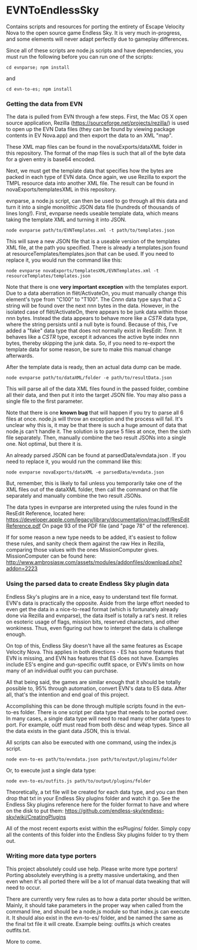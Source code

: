 # EVNToEndlessSky
Contains scripts and resources for porting the entirety of Escape Velocity Nova to the open source game Endless Sky. It is very much in-progress, and some elements will never adapt perfectly due to gameplay differences.

Since all of these scripts are node.js scripts and have dependencies, you must run the following before you can run one of the scripts:

    cd evnparse; npm install

and

    cd evn-to-es; npm install

### Getting the data from EVN
The data is pulled from EVN through a few steps. First, the Mac OS X open source application, Rezilla (https://sourceforge.net/projects/rezilla/) is used to open up the EVN Data files (they can be found by viewing package contents in EV Nova.app) and then export the data to an XML "map".

These XML map files can be found in the novaExports/dataXML folder in this repository. The format of the map files is such that all of the byte data for a given entry is base64 encoded.

Next, we must get the template data that specifies how the bytes are packed in each type of EVN data. Once again, we use Rezilla to export the TMPL resource data into another XML file. The result can be found in novaExports/templatesXML in this repository.

evnparse, a node.js script, can then be used to go through all this data and turn it into a single monolithic JSON data file (hundreds of thousands of lines long!). First, evnparse needs useable template data, which means taking the template XML and turning it into JSON.

    node evnparse path/to/EVNTemplates.xml -t path/to/templates.json

This will save a new JSON file that is a useable version of the templates XML file, at the path you specified. There is already a templates.json found at resourceTemplates/templates.json that can be used. If you need to replace it, you would run the command like this:

    node evnparse novaExports/templatesXML/EVNTemplates.xml -t resourceTemplates/templates.json

Note that there is one **very important exception** with the templates export. Due to a data aberration in flët/ActivateOn, you must manually change this element's type from "C100" to "T100". The *Cnnn* data type says that a C string will be found over the next nnn bytes in the data. However, in the isolated case of flët/ActivateOn, there appears to be junk data within those nnn bytes. Instead the data appears to behave more like a *CSTR* data type, where the string persists until a null byte is found. Because of this, I've added a "fake" data type that does not normally exist in ResEdit: *Tnnn*. It behaves like a *CSTR* type, except it advances the active byte index nnn bytes, thereby skipping the junk data. So, if you need to re-export the template data for some reason, be sure to make this manual change afterwards.

After the template data is ready, then an actual data dump can be made.

    node evnparse path/to/dataXML/folder -e path/to/resultData.json

This will parse all of the data XML files found in the passed folder, combine all their data, and then put it into the target JSON file. You may also pass a single file to the first parameter.

Note that there is one **known bug** that will happen if you try to parse all 6 files at once. node.js will throw an exception and the process will fail. It's unclear why this is, it may be that there is such a huge amount of data that node.js can't handle it. The solution is to parse 5 files at once, then the sixth file separately. Then, manually combine the two result JSONs into a single one. Not optimal, but there it is.

An already parsed JSON can be found at parsedData/evndata.json . If you need to replace it, you would run the command like this:

    node evnparse novaExports/dataXML -e parsedData/evndata.json

But, remember, this is likely to fail unless you temporarily take one of the XML files out of the dataXML folder, then call the command on that file separately and manually combine the two result JSONs.

The data types in evnparse are interpreted using the rules found in the ResEdit Reference, located here:
https://developer.apple.com/legacy/library/documentation/mac/pdf/ResEditReference.pdf
On page 93 of the PDF file (and "page 78" of the reference).

If for some reason a new type needs to be added, it's easiest to follow these rules, and sanity check them against the raw Hex in Rezilla, comparing those values with the ones MissionComputer gives. MissionComputer can be found here: http://www.ambrosiasw.com/assets/modules/addonfiles/download.php?addon=2223

### Using the parsed data to create Endless Sky plugin data
Endless Sky's plugins are in a nice, easy to understand text file format. EVN's data is practically the opposite. Aside from the large effort needed to even get the data in a nice-to-read format (which is fortunately already done via Rezilla and evnparse), the data itself is totally a rat's nest. It relies on esoteric usage of flags, mission bits, reserved characters, and other wonkiness. Thus, even figuring out how to interpret the data is challenge enough.

On top of this, Endless Sky doesn't have all the same features as Escape Velocity Nova. This applies in both directions - ES has some features that EVN is missing, and EVN has features that ES does not have. Examples include ES's engine and gun-specific outfit space, or EVN's limits on how many of an individual outfit you can purchase.

All that being said, the games are similar enough that it should be totally possible to, 95% through automation, convert EVN's data to ES data. After all, that's the intention and end goal of this project.

Accomplishing this can be done through multiple scripts found in the evn-to-es folder. There is one script per data type that needs to be ported over. In many cases, a single data type will need to read many other data types to port. For example, oütf must read from both dësc and wëap types. Since all the data exists in the giant data JSON, this is trivial.

All scripts can also be executed with one command, using the index.js script.

    node evn-to-es path/to/evndata.json path/to/output/plugins/folder

Or, to execute just a single data type:

    node evn-to-es/outfits.js path/to/output/plugins/folder

Theoretically, a txt file will be created for each data type, and you can then drop that txt in your Endless Sky plugins folder and watch it go. See the Endless Sky plugins reference here for the folder format to have and where on the disk to put them: https://github.com/endless-sky/endless-sky/wiki/CreatingPlugins

All of the most recent exports exist within the esPlugins/ folder. Simply copy all the contents of this folder into the Endless Sky plugins folder to try them out.

### Writing more data type porters
This project absolutely could use help. Please write more type porters! Porting absolutely everything is a pretty massive undertaking, and then even when it's all ported there will be a lot of manual data tweaking that will need to occur. 

There are currently very few rules as to how a data porter should be written. Mainly, it should take parameters in the proper way when called from the command line, and should be a node.js module so that index.js can execute it. It should also exist in the evn-to-es/ folder, and be named the same as the final txt file it will create. Example being: outfits.js which creates outfits.txt.

More to come.